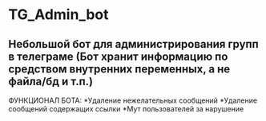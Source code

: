 # TG_Admin_bot
Небольшой бот для администрирования групп в телеграме (Бот хранит информацию по средством внутренних переменных, а не файла/бд и т.п.)
---
ФУНКЦИОНАЛ БОТА:
*Удаление нежелательных сообщений
*Удаление сообщений содержащих ссылки
*Мут пользователей за нарушение
